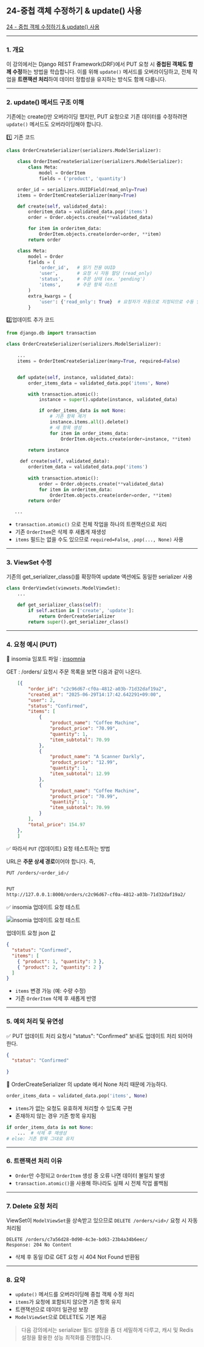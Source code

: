 ## 24-중첩 객체 수정하기 & update() 사용


[24 - 중첩 객체 수정하기 & update() 사용](https://youtu.be/QtkES6O_ed4?list=PL-2EBeDYMIbTLulc9FSoAXhbmXpLq2l5t)

---


### 1. 개요

이 강의에서는 Django REST Framework(DRF)에서 PUT 요청 시 **중첩된 객체도 함께 수정**하는 방법을 학습합니다. 이를 위해 `update()` 메서드를 오버라이딩하고, 전체 작업을 **트랜잭션 처리**하여 데이터 정합성을 유지하는 방식도 함께 다룹니다.

---

### 2. update() 메서드 구조 이해

기존에는 create()만 오버라이딩 했지만, PUT 요청으로 기존 데이터를 수정하려면 `update()` 메서드도 오버라이딩해야 합니다.

1️⃣ 기존 코드
```python
class OrderCreateSerializer(serializers.ModelSerializer):

    class OrderItemCreateSerializer(serializers.ModelSerializer):
        class Meta:
            model = OrderItem
            fields = ('product', 'quantity')

	order_id = serializers.UUIDField(read_only=True)  
    items = OrderItemCreateSerializer(many=True)

    def create(self, validated_data):  
        orderitem_data = validated_data.pop('items')  
        order = Order.objects.create(**validated_data)

        for item in orderitem_data:                    
            OrderItem.objects.create(order=order, **item)
        return order                                

    class Meta:
        model = Order
        fields = (
            'order_id',   # 읽기 전용 UUID
            'user',       # 요청 시 자동 할당 (read_only)
            'status',     # 주문 상태 (ex. 'pending')
            'items',      # 주문 항목 리스트
        )
        extra_kwargs = {
            'user': {'read_only': True}  # 요청자가 자동으로 지정되므로 수동 입력 금지
        }
```


2️⃣업데이트 추가 코드

```python
from django.db import transaction

class OrderCreateSerializer(serializers.ModelSerializer):
   
    ...
	items = OrderItemCreateSerializer(many=True, required=False)


    def update(self, instance, validated_data):
        order_items_data = validated_data.pop('items', None)

        with transaction.atomic():
            instance = super().update(instance, validated_data)

            if order_items_data is not None:
                # 기존 항목 제거
                instance.items.all().delete()
                # 새 항목 생성
                for item in order_items_data:
                    OrderItem.objects.create(order=instance, **item)

        return instance
        
     def create(self, validated_data):
        orderitem_data = validated_data.pop('items')
        
        with transaction.atomic():
            order = Order.objects.create(**validated_data)
            for item in orderitem_data:
                OrderItem.objects.create(order=order, **item)
        return order

   ...
```



- `transaction.atomic()` 으로 전체 작업을 하나의 트랜잭션으로 처리
- 기존 `OrderItem`은 삭제 후 새롭게 재생성
- `items` 필드는 없을 수도 있으므로 `required=False`, `.pop(..., None)` 사용



---

### 3. ViewSet 수정

기존의 get\_serializer\_class()를 확장하여 update 액션에도 동일한 serializer 사용

```python
class OrderViewSet(viewsets.ModelViewSet):
    ...

    def get_serializer_class(self):
        if self.action in ['create', 'update']:
            return OrderCreateSerializer
        return super().get_serializer_class()
```


---



### 4. 요청 예시 (PUT)


 🔗 insomia 임포트 파일  : [insomnia](http://codam.kr/assets/file/DjangoRESTFramework(DRF)2.yaml)


GET  :  /orders/  요청시 주문 목록을 보면 다음과 같이 나온다.

```json
	[{
		"order_id": "c2c96d67-cf0a-4812-a03b-71d32daf19a2",
		"created_at": "2025-06-29T14:17:42.642291+09:00",
		"user": 2,
		"status": "Confirmed",
		"items": [
			{
				"product_name": "Coffee Machine",
				"product_price": "70.99",
				"quantity": 1,
				"item_subtotal": 70.99
			},
			{
				"product_name": "A Scanner Darkly",
				"product_price": "12.99",
				"quantity": 1,
				"item_subtotal": 12.99
			},
			{
				"product_name": "Coffee Machine",
				"product_price": "70.99",
				"quantity": 1,
				"item_subtotal": 70.99
			}
		],
		"total_price": 154.97
	},
	]
```

✅ 따라서 `PUT` (업데이트) 요청 테스트하는 방법    

URL은 **주문 상세 경로**이어야 합니다. 즉,

```bash
PUT /orders/<order_id>/


PUT
http://127.0.0.1:8000/orders/c2c96d67-cf0a-4812-a03b-71d32daf19a2/

```

  


✅ insomia 업데이트 요청 테스트

![insomia 업데이트 요청 테스트](https://blogger.googleusercontent.com/img/b/R29vZ2xl/AVvXsEj3nZO4qGXZCfxTvjZF-e7pGSy4l1eW2CeTl5ai-ZpMw4seCp9894zZs-FTWqKxYKptHw19sNAy3bfTDQ0JVvj2Lq7Xxo02sV-cFFdtrEwC5-rS6tcarUAjdm7vp0iYMHVGud3JBEcokQLn610X2kr2X4080-WrGr7hwmMt4cDtdBVmMyoWmfGtbksYH5JU/s1613/2025-06-29%2016%2022%2028.png)



업데이트 요청 json 값

```json
{
  "status": "Confirmed",
  "items": [
    { "product": 1, "quantity": 3 },
    { "product": 2, "quantity": 2 }
  ]
}
```

- `items` 변경 가능 (예: 수량 수정)
- 기존 `OrderItem` 삭제 후 새롭게 반영



---

### 5. 예외 처리 및 유연성

 ✅ PUT 업데이트 처리  요청시   "status": "Confirmed" 보내도 업데이트 처리 되어야 한다.
 
```json
{
  "status": "Confirmed"
  
}
```



🔖 OrderCreateSerializer 의 update 에서  None 처리 때문에 가능하다.
```python 
order_items_data = validated_data.pop('items', None)
```



- `items`가 없는 요청도 유효하게 처리할 수 있도록 구현
- 존재하지 않는 경우 기존 항목 유지됨

```python
if order_items_data is not None:
    ...  # 삭제 후 재생성
# else: 기존 항목 그대로 유지
```

---

### 6. 트랜잭션 처리 이유

- `Order`만 수정되고 `OrderItem` 생성 중 오류 나면 데이터 불일치 발생
- `transaction.atomic()`을 사용해 하나라도 실패 시 전체 작업 롤백됨



---



### 7. Delete 요청 처리

ViewSet이 `ModelViewSet`을 상속받고 있으므로 `DELETE /orders/<id>/` 요청 시 자동 처리됨

```http
DELETE /orders/c7a56d28-0d90-4c3e-bd63-23b4a34b6eec/
Response: 204 No Content
```

- 삭제 후 동일 ID로 GET 요청 시 404 Not Found 반환됨

---


### 8. 요약

- `update()` 메서드를 오버라이딩해 중첩 객체 수정 처리
- `items`가 요청에 포함되지 않으면 기존 항목 유지
- 트랜잭션으로 데이터 일관성 보장
- `ModelViewSet`으로 DELETE도 기본 제공

> 다음 강의에서는 serializer 필드 설정을 좀 더 세밀하게 다루고, 캐시 및 Redis 설정을 활용한 성능 최적화를 진행합니다.

